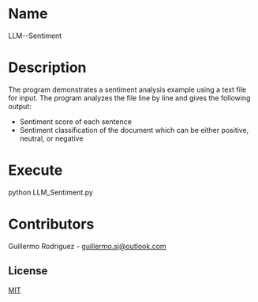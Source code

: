 # Name
LLM--Sentiment

# Description
The program demonstrates a sentiment analysis example using a text file for input. The program analyzes the file line by line and gives the following output:
- Sentiment score of each sentence
- Sentiment classification of the document which can be either positive, neutral, or negative

# Execute
python LLM_Sentiment.py

# Contributors
Guillermo Rodriguez - guillermo.sj@outlook.com


## License
[MIT](https://choosealicense.com/licenses/mit/)
